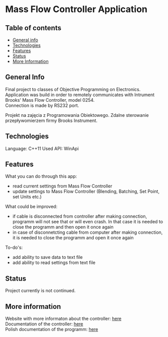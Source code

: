 # Mass Flow Controller Application

## Table of contents
* [General info](#general-info)
* [Technologies](#technologies)
* [Features](#features)
* [Status](#status)
* [More Information](#more-information)

## General Info
Final project to classes of Objective Programming on Electronics.   
Application was build in order to remotely communicates with Intrument Brooks' Mass Flow Controller, model 0254.   
Connection is made by RS232 port.

Projekt na zajęcia z Programowania Obiektowego. Zdalne sterowanie przepływomierzem firmy Brooks Instrument.

## Technologies
Language: C++11
Used API: WinApi

## Features
What you can do through this app:   
* read current settings from Mass Flow Controller
* update settings to Mass Flow Controller (Blending, Batching, Set Point, set Units etc.)

What could be improved:   
* if cable is disconnected from controller after making connection, programm will not see that or will even crash. In that case it is needed to close the programm and then open it once again
* in case of disconnetcting cable from computer after making connection, it is needed to close the programm and open it once again

To-do's:    
* add ability to save data to text file
* add ability to read settings from text file

## Status
Project currently is not continued.

## More information

Website with more informaton about the controller: [here](https://www.brooksinstrument.com/en/products/accessories-software/secondary-electronics/0250-power-supply "Brooks Instruments Website")    
Documentation of the controller: [here](../master/PO_dokumenacja_sprzetu.pdf)   
Polish documentation of the programm: [here](../master/Dokumentacja_PO.pdf)   
